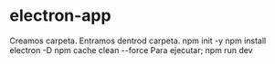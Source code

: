 # electron-app

Creamos carpeta.
Entramos dentrod carpeta.
npm init -y
npm install electron -D
npm cache clean --force
Para ejecutar;
npm run dev
